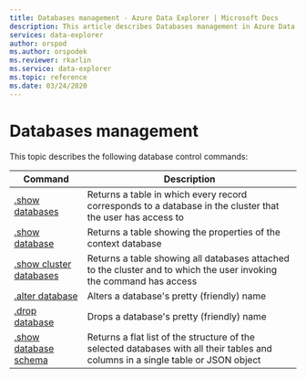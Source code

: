 ```yaml
---
title: Databases management - Azure Data Explorer | Microsoft Docs
description: This article describes Databases management in Azure Data Explorer.
services: data-explorer
author: orspod
ms.author: orspodek
ms.reviewer: rkarlin
ms.service: data-explorer
ms.topic: reference
ms.date: 03/24/2020
---
```

# Databases management

This topic describes the following database control commands:

|Command |Description |
|--------|------------|
|[.show databases](show-databases.md) |Returns a table in which every record corresponds to a database in the cluster that the user has access to|
|[.show database](show-database.md) |Returns a table showing the properties of the context database |
|[.show cluster databases](show-cluster-database.md) |Returns a table showing all databases attached to the cluster and to which the user invoking the command has access |
|[.alter database](alter-database.md) |Alters a database's pretty (friendly) name |
|[.drop database](drop-database.md) |Drops a database's pretty (friendly) name |
|[.show database schema](show-schema-database.md) |Returns a flat list of the structure of the selected databases with all their tables and columns in a single table or JSON object |